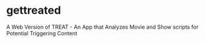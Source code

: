 # gettreated
A Web Version of TREAT - An App that Analyzes Movie and Show scripts for Potential Triggering Content
